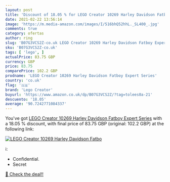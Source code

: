 ```yaml
---
layout: post
title: 'Discount of 18.05 % for LEGO Creator 10269 Harley Davidson Fatbo'
date: 2021-02-22 13:56:14
image: 'https://m.media-amazon.com/images/I/516bhQ52hhL._SL400_.jpg'
comments: true
category: ofertas
author: ring
slug: 'B07G3VCS2Z-co.uk LEGO Creator 10269 Harley Davidson Fatboy Expert Series'
sku: 'B07G3VCS2Z-co.uk'
tags: [ 'lego', ]
actualPrice: 83.75 GBP
currency: GBP
price: 83.75
comparePrice: 102.2 GBP
prodname: 'LEGO Creator 10269 Harley Davidson Fatboy Expert Series'
country: 'co.uk'
flag: '🇬🇧'
brand: 'Lego Creator'
buyurl: 'https://www.amazon.co.uk/dp/B07G3VCS2Z/?tag=tolees0a-21'
descuento: '18.05'
average: '90.7242771084337'
---
```


You've got [LEGO Creator 10269 Harley Davidson Fatboy Expert Series](https://www.amazon.co.uk/dp/B07G3VCS2Z/?tag=tolees0a-21) with a  18.05 % discount, with final price of 83.75 GBP (original: 102.2 GBP) at the following link:

[![LEGO Creator 10269 Harley Davidson Fatbo](https://m.media-amazon.com/images/I/516bhQ52hhL._SL400_.jpg)](https://www.amazon.co.uk/dp/B07G3VCS2Z/?tag=tolees0a-21)

ℹ️:

- Confidential.
- Secret

[🛒 Check the deal!!](https://www.amazon.co.uk/dp/B07G3VCS2Z/?tag=tolees0a-21)
